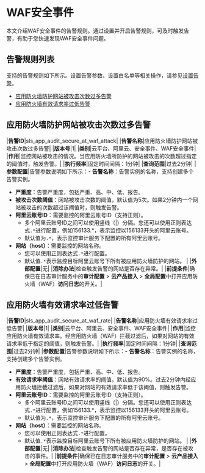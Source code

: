 # WAF安全事件

本文介绍WAF安全事件的告警规则。通过设置并开启告警规则，可及时触发告警，有助于您快速发现WAF安全事件问题。

## 告警规则列表

支持的告警规则如下所示。设置告警参数、设置白名单等相关操作，请参见[设置告警](/intl.zh-CN/应用中心（App）/日志审计服务/告警/设置告警.md)。

-   [应用防火墙防护网站被攻击次数过多告警](#section_3pg_usp_8yz)
-   [应用防火墙有效请求率过低告警](#section_ycb_2yy_6mx)

## 应用防火墙防护网站被攻击次数过多告警

|**告警ID**|sls\_app\_audit\_secure\_at\_waf\_attack|
|**告警名称**|应用防火墙防护网站被攻击次数过多告警|
|**版本号**|1|
|**类别**|云平台、阿里云、安全事件、WAF安全事件|
|**作用**|监控网站被攻击的情况。当应用防火墙所防护的网站被攻击的次数超过指定的阈值时，触发告警。|
|**执行频率**|固定时间间隔：1分钟|
|**查询范围**|过去2分钟|
|**参数配置**|告警参数说明如下所示：-   **告警名称**：告警实例的名称，支持创建多个告警实例。
-   **严重度**：告警严重度，包括严重、高、中、低、报告。
-   **被攻击次数阈值**：网站被攻击次数的阈值，默认值为5次。如果2分钟内一个网站被攻击的次数超过该阈值时，则触发告警。
-   **阿里云账号ID**：需要监控的阿里云账号ID（支持正则）。
    -   多个阿里云账号ID之间可以使用竖线（\|）分隔。您还可以使用正则表达式`.*`进行配置，例如156133.\*，表示监控以156133开头的阿里云账号。
    -   默认值为`.*`，表示监控审计服务下配置的所有阿里云账号。
-   **网站（host）**：需要监控的网站名称。
    -   您可以使用正则表达式`.*`进行配置。
    -   默认值`.*`表示监控目标阿里云账号下所有被应用防火墙防护的网站。 |
|**外部配置**|无|
|**消除办法**|检查触发告警的网站是否存在异常。|
|**前提条件**|确保已在日志审计服务中的**审计配置** \> **云产品接入** \> **全局配置**中打开应用防火墙（WAF）**访问日志**的开关。|

## 应用防火墙有效请求率过低告警

|**告警ID**|sls\_app\_audit\_secure\_at\_waf\_rate|
|**告警名称**|应用防火墙有效请求率过低告警|
|**版本号**|1|
|**类别**|云平台、阿里云、安全事件、WAF安全事件|
|**作用**|监控应用防火墙有效请求率。经应用防火墙（WAF）拦截过滤后，如果对网站的有效请求率低于指定的阈值，则触发告警。|
|**执行频率**|固定时间间隔：1分钟|
|**查询范围**|过去2分钟|
|**参数配置**|告警参数说明如下所示：-   **告警名称**：告警实例的名称，支持创建多个告警实例。
-   **严重度**：告警严重度，包括严重、高、中、低、报告。
-   **有效请求率阈值**：网站有效请求率的阈值，默认值为90%。过去2分钟内经应用防火墙拦截过滤后，如果对网站的有效请求率低于该阈值，则触发告警。
-   **阿里云账号ID**：需要监控的阿里云账号ID（支持正则）。
    -   多个阿里云账号ID之间可以使用竖线（\|）分隔。您还可以使用正则表达式`.*`进行配置，例如156133.\*，表示监控以156133开头的阿里云账号。
    -   默认值为`.*`，表示监控审计服务下配置的所有阿里云账号。
-   **网站（host）**：需要监控的网站名称。
    -   您可以使用正则表达式`.*`进行配置。
    -   默认值`.*`表示监控目标阿里云账号下所有被应用防火墙防护的网站。 |
|**外部配置**|无|
|**消除办法**|检查触发告警的网站是否存在异常，是否存在被攻击的事件。|
|**前提条件**|确保已在日志审计服务中的**审计配置** \> **云产品接入** \> **全局配置**中打开应用防火墙（WAF）**访问日志**的开关。|

